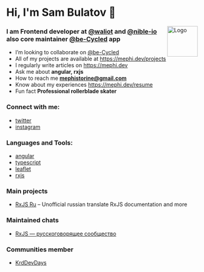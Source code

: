 # Hi, I'm Sam Bulatov 👋

<img align="right" src="http://mephi.dev/static/pictures/mephistorine.svg" alt="Logo" width="80" height="80">

### I am Frontend developer at [@waliot](https://github.com/waliot) and [@nible-io](https://github.com/nible-io) also core maintainer [@be-Cycled](https://github.com/be-Cycled) app

- I’m looking to collaborate on [@be-Cycled](https://github.com/be-Cycled)
- All of my projects are available at https://mephi.dev/projects
- I regularly write articles on https://mephi.dev
- Ask me about **angular, rxjs**
- How to reach me **mephistorine@gmail.com**
- Know about my experiences https://mephi.dev/resume
- Fun fact **Professional rollerblade skater**

### Connect with me:

- [twitter](https://twitter.com/mephistorine)
- [instagram](https://twitter.com/instagram)

### Languages and Tools:

- [angular](https://angular.io)
- [typescript](https://www.typescriptlang.org)
- [leaflet](https://leafletjs.com/)
- [rxjs](https://rxjs.dev/)

### Main projects

- [RxJS Ru](https://learnrxjs.ru) – Unofficial russian translate RxJS documentation and more

### Maintained chats

- [RxJS — русскоговорящее сообщество](https://t.me/rxjs_ru)

### Communities member

- [KrdDevDays](https://krd.dev)